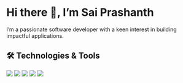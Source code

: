 <div align="left">
  <h1>Hi there 👋, I’m Sai Prashanth</h1>
  <p>I’m a passionate software developer with a keen interest in building impactful applications.</p>
</div>

<div align="left">
  <h2>🛠️ Technologies & Tools</h2>
      <a href="https://github.com/KSaiPrashanth"><img src="https://skillicons.dev/icons?i=js,py" /></a>
      <a href="https://github.com/KSaiPrashanth"><img src="https://skillicons.dev/icons?i=react,nodejs,express,flask,django" /></a>
      <a href="https://github.com/KSaiPrashanth"><img src="https://skillicons.dev/icons?i=bootstrap,tailwind" /></a>
      <a href="https://github.com/KSaiPrashanth"><img src="https://skillicons.dev/icons?i=mongodb,postgresql" /></a>
      <a href="https://github.com/KSaiPrashanth"><img src="https://skillicons.dev/icons?i=docker,kubernetes,postman,git,github,vscode" /></a>
</div>
